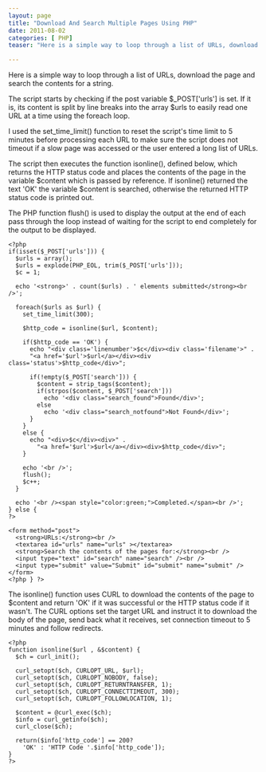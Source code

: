 ```yaml
---
layout: page
title: "Download And Search Multiple Pages Using PHP"
date: 2011-08-02
categories: [ PHP]
teaser: "Here is a simple way to loop through a list of URLs, download the page and search the contents for a string. The script starts by checking if the post variable $_POST['urls'] is set. If "

---
```

Here is a simple way to loop through a list of URLs, download the page and search the contents for a string.

The script starts by checking if the post variable $_POST['urls'] is set. If it is, its content is split by line breaks into the array $urls to easily read one URL at a time using the foreach loop.

I used the set_time_limit() function to reset the script's time limit to 5 minutes before processing each URL to make sure the script does not timeout if a slow page was accessed or the user entered a long list of URLs.

The script then executes the function isonline(), defined below, which returns the HTTP status code and places the contents of the page in the variable $content which is passed by reference. If isonline() returned the text 'OK' the variable $content is searched, otherwise the returned HTTP status code is printed out.

The PHP function flush() is used to display the output at the end of each pass through the loop instead of waiting for the script to end completely for the output to be displayed.

```
<?php 
if(isset($_POST['urls'])) {	
  $urls = array();
  $urls = explode(PHP_EOL, trim($_POST['urls']));
  $c = 1;
		
  echo '<strong>' . count($urls) . ' elements submitted</strong><br />';
		
  foreach($urls as $url) {
    set_time_limit(300);  
			
    $http_code = isonline($url, $content);

    if($http_code == 'OK') {
      echo "<div class='linenumber'>$c</div><div class='filename'>" . 
      "<a href='$url'>$url</a></div><div class='status'>$http_code</div>";
				
      if(!empty($_POST['search'])) {
        $content = strip_tags($content);
        if(strpos($content, $_POST['search']))
          echo '<div class="search_found">Found</div>';
        else
          echo '<div class="search_notfound">Not Found</div>';
      }
    }
    else {
      echo "<div>$c</div><div>" . 
        "<a href='$url'>$url</a></div><div>$http_code</div>";
    }
			
    echo '<br />';
    flush();  
    $c++; 
  }
		
  echo '<br /><span style="color:green;">Completed.</span><br />';
} else { 
?>

<form method="post">
  <strong>URLs:</strong><br />
  <textarea id="urls" name="urls" ></textarea>
  <strong>Search the contents of the pages for:</strong><br />
  <input type="text" id="search" name="search" /><br />
  <input type="submit" value="Submit" id="submit" name="submit" />
</form>
<?php } ?>
```

The isonline() function uses CURL to download the contents of the page to $content and return 'OK' if it was successful or the HTTP status code if it wasn't. The CURL options set the target URL and instruct it to download the body of the page, send back what it receives, set connection timeout to 5 minutes and follow redirects.

```
<?php
function isonline($url , &$content) {  
  $ch = curl_init();  
	
  curl_setopt($ch, CURLOPT_URL, $url);
  curl_setopt($ch, CURLOPT_NOBODY, false);
  curl_setopt($ch, CURLOPT_RETURNTRANSFER, 1); 
  curl_setopt($ch, CURLOPT_CONNECTTIMEOUT, 300);	
  curl_setopt($ch, CURLOPT_FOLLOWLOCATION, 1);
	
  $content = @curl_exec($ch);	
  $info = curl_getinfo($ch);
  curl_close($ch);

  return($info['http_code'] == 200? 
    'OK' : 'HTTP Code '.$info['http_code']);
}
?>
```